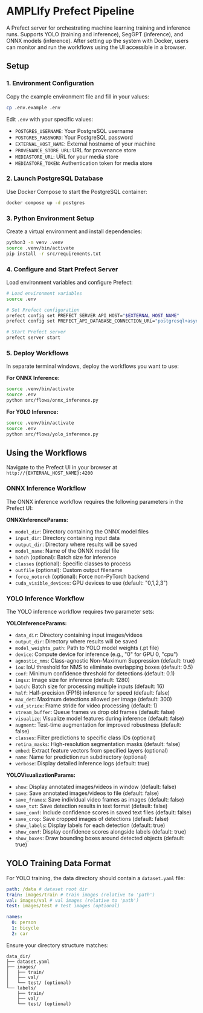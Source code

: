 # AMPLIfy Prefect Pipeline

A Prefect server for orchestrating machine learning training and inference runs. Supports YOLO (training and inference), SegGPT (inference), and ONNX models (inference). After setting up the system with Docker, users can monitor and run the workflows using the UI accessible in a browser.

## Setup

### 1. Environment Configuration

Copy the example environment file and fill in your values:
```bash
cp .env.example .env
```

Edit `.env` with your specific values:
- `POSTGRES_USERNAME`: Your PostgreSQL username
- `POSTGRES_PASSWORD`: Your PostgreSQL password  
- `EXTERNAL_HOST_NAME`: External hostname of your machine
- `PROVENANCE_STORE_URL`: URL for provenance store
- `MEDIASTORE_URL`: URL for your media store
- `MEDIASTORE_TOKEN`: Authentication token for media store

### 2. Launch PostgreSQL Database

Use Docker Compose to start the PostgreSQL container:
```bash
docker compose up -d postgres
```

### 3. Python Environment Setup

Create a virtual environment and install dependencies:
```bash
python3 -m venv .venv
source .venv/bin/activate
pip install -r src/requirements.txt
```

### 4. Configure and Start Prefect Server

Load environment variables and configure Prefect:
```bash
# Load environment variables
source .env

# Set Prefect configuration
prefect config set PREFECT_SERVER_API_HOST="$EXTERNAL_HOST_NAME"
prefect config set PREFECT_API_DATABASE_CONNECTION_URL="postgresql+asyncpg://$POSTGRES_USERNAME:$POSTGRES_PASSWORD@localhost:5432/prefect"

# Start Prefect server
prefect server start
```

### 5. Deploy Workflows

In separate terminal windows, deploy the workflows you want to use:

**For ONNX Inference:**
```bash
source .venv/bin/activate
source .env
python src/flows/onnx_inference.py
```

**For YOLO Inference:**
```bash
source .venv/bin/activate  
source .env
python src/flows/yolo_inference.py
```

## Using the Workflows

Navigate to the Prefect UI in your browser at `http://{EXTERNAL_HOST_NAME}:4200`

### ONNX Inference Workflow

The ONNX inference workflow requires the following parameters in the Prefect UI:

**ONNXInferenceParams:**
- `model_dir`: Directory containing the ONNX model files
- `input_dir`: Directory containing input data
- `output_dir`: Directory where results will be saved
- `model_name`: Name of the ONNX model file
- `batch` (optional): Batch size for inference
- `classes` (optional): Specific classes to process
- `outfile` (optional): Custom output filename
- `force_notorch` (optional): Force non-PyTorch backend
- `cuda_visible_devices`: GPU devices to use (default: "0,1,2,3")

### YOLO Inference Workflow

The YOLO inference workflow requires two parameter sets:

**YOLOInferenceParams:**
- `data_dir`: Directory containing input images/videos
- `output_dir`: Directory where results will be saved
- `model_weights_path`: Path to YOLO model weights (.pt file)
- `device`: Compute device for inference (e.g., "0" for GPU 0, "cpu")
- `agnostic_nms`: Class-agnostic Non-Maximum Suppression (default: true)
- `iou`: IoU threshold for NMS to eliminate overlapping boxes (default: 0.5)
- `conf`: Minimum confidence threshold for detections (default: 0.1)
- `imgsz`: Image size for inference (default: 1280)
- `batch`: Batch size for processing multiple inputs (default: 16)
- `half`: Half-precision (FP16) inference for speed (default: false)
- `max_det`: Maximum detections allowed per image (default: 300)
- `vid_stride`: Frame stride for video processing (default: 1)
- `stream_buffer`: Queue frames vs drop old frames (default: false)
- `visualize`: Visualize model features during inference (default: false)
- `augment`: Test-time augmentation for improved robustness (default: false)
- `classes`: Filter predictions to specific class IDs (optional)
- `retina_masks`: High-resolution segmentation masks (default: false)
- `embed`: Extract feature vectors from specified layers (optional)
- `name`: Name for prediction run subdirectory (optional)
- `verbose`: Display detailed inference logs (default: true)

**YOLOVisualizationParams:**
- `show`: Display annotated images/videos in window (default: false)
- `save`: Save annotated images/videos to file (default: false)
- `save_frames`: Save individual video frames as images (default: false)
- `save_txt`: Save detection results in text format (default: false)
- `save_conf`: Include confidence scores in saved text files (default: false)
- `save_crop`: Save cropped images of detections (default: false)
- `show_labels`: Display labels for each detection (default: true)
- `show_conf`: Display confidence scores alongside labels (default: true)
- `show_boxes`: Draw bounding boxes around detected objects (default: true)

## YOLO Training Data Format

For YOLO training, the data directory should contain a `dataset.yaml` file:

```yaml
path: /data # dataset root dir
train: images/train # train images (relative to 'path')
val: images/val # val images (relative to 'path') 
test: images/test # test images (optional)

names:
  0: person
  1: bicycle
  2: car
```

Ensure your directory structure matches:
```
data_dir/
├── dataset.yaml
├── images/
│   ├── train/
│   ├── val/
│   └── test/ (optional)
└── labels/
    ├── train/
    ├── val/
    └── test/ (optional)
``` 
